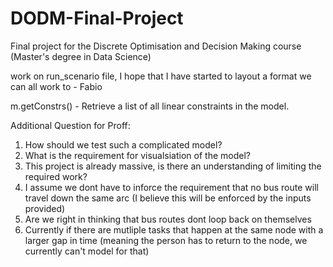 # DODM-Final-Project
Final project for the Discrete Optimisation and Decision Making course (Master's degree in Data Science)

work on run_scenario file, I hope that I have started to layout a format we can all work to - Fabio

m.getConstrs() - Retrieve a list of all linear constraints in the model.

Additional Question for Proff:
1. How should we test such a complicated model?
2. What is the requirement for visualsiation of the model?
3. This project is already massive, is there an understanding of limiting the required work?
4. I assume we dont have to inforce the requirement that no bus route will travel down the same arc (I believe this will be enforced by the inputs provided)
5. Are we right in thinking that bus routes dont loop back on themselves
6. Currently if there are mutliple tasks that happen at the same node with a larger gap in time (meaning the person has to return to the node, we currently can't model for that)
